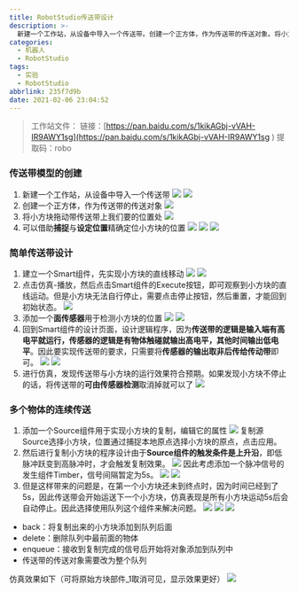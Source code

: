 ```yaml
---
title: RobotStudio传送带设计
description: >-
  新建一个工作站，从设备中导入一个传送带。创建一个正方体，作为传送带的传送对象。将小方块拖动带传送带上我们要的位置处,可以借助捕捉与设定位置精确定位小方块的位置...
categories:
  - 机器人
  - RobotStudio
tags:
  - 实验
  - RobotStudio
abbrlink: 235f7d9b
date: 2021-02-06 23:04:52
---
```




> 工作站文件：
> 链接：[https://pan.baidu.com/s/1kikAGbj-vVAH-IR9AWY1sg](https://pan.baidu.com/s/1kikAGbj-vVAH-IR9AWY1sg )
> 提取码：robo 
### 传送带模型的创建
1. 新建一个工作站，从设备中导入一个传送带
![](https://img.mahaofei.com/img/202112231529116-robotstudio-conveyer-1.png)
![](https://img.mahaofei.com/img/202112231529421-robotstudio-conveyer-2.png)
2. 创建一个正方体，作为传送带的传送对象
![](https://img.mahaofei.com/img/202112231530401-robotstudio-conveyer-3.png)
3. 将小方块拖动带传送带上我们要的位置处
![](https://img.mahaofei.com/img/202112231530756-robotstudio-conveyer-4.png)
4. 可以借助**捕捉**与**设定位置**精确定位小方块的位置
![](https://img.mahaofei.com/img/202112231537698-robotstudio-conveyer-5.png)
![](https://img.mahaofei.com/img/202112231537983-robotstudio-conveyer-6.png)
![](https://img.mahaofei.com/img/202112231538014-robotstudio-conveyer-7.png)
### 简单传送带设计
1. 建立一个Smart组件，先实现小方块的直线移动
![](https://img.mahaofei.com/img/202112231538464-robotstudio-conveyer-8.png)
![](https://img.mahaofei.com/img/202112231538216-robotstudio-conveyer-9.png)
2. 点击仿真-播放，然后点击Smart组件的Execute按钮，即可观察到小方块的直线运动。但是小方块无法自行停止，需要点击停止按钮，然后重置，才能回到初始状态。
![](https://img.mahaofei.com/img/202112231539253-robotstudio-conveyer-10.png)
3. 添加一个**面传感器**用于检测小方块的位置
![](https://img.mahaofei.com/img/202112231539927-robotstudio-conveyer-11.png)
![](https://img.mahaofei.com/img/202112231539811-robotstudio-conveyer-12.png)
4. 回到Smart组件的设计页面，设计逻辑程序，因为**传送带的逻辑是输入端有高电平就运行，传感器的逻辑是有物体触碰就输出高电平，其他时间输出低电平**。因此要实现传送带的要求，只需要将**传感器的输出取非后传给传动带**即可。
![](https://img.mahaofei.com/img/202112231540286-robotstudio-conveyer-13.png)
![](https://img.mahaofei.com/img/202112231540964-robotstudio-conveyer-14.png)
5. 进行仿真，发现传送带与小方块的运行效果符合预期。如果发现小方块不停止的话，将传送带的**可由传感器检测**取消掉就可以了
![](https://img.mahaofei.com/img/202112231540116-robotstudio-conveyer-15.png)
### 多个物体的连续传送
1. 添加一个Source组件用于实现小方块的复制，编辑它的属性
![](https://img.mahaofei.com/img/202112231540663-robotstudio-conveyer-16.png)
复制源Source选择小方块，位置通过捕捉本地原点选择小方块的原点，点击应用。
2. 然后进行复制小方块的程序设计由于**Source组件的触发条件是上升沿**，即低脉冲跃变到高脉冲时，才会触发复制效果。
![](https://img.mahaofei.com/img/202112231541684-robotstudio-conveyer-17.png)
因此考虑添加一个脉冲信号的发生组件Timber，信号间隔暂定为5s。
![](https://img.mahaofei.com/img/202112231541304-robotstudio-conveyer-18.png)
![](https://img.mahaofei.com/img/202112231541885-robotstudio-conveyer-19.png)
3. 但是这样带来的问题是，在第一个小方块还未到终点时，因为时间已经到了5s，因此传送带会开始运送下一个小方块，仿真表现是所有小方块运动5s后会自动停止。因此选择使用队列这个组件来解决问题。
![](https://img.mahaofei.com/img/202112231542233-robotstudio-conveyer-20.png)
![](https://img.mahaofei.com/img/202112231542450-robotstudio-conveyer-21.png)
![](https://img.mahaofei.com/img/202112231542707-robotstudio-conveyer-22.png)
* back：将复制出来的小方块添加到队列后面
* delete：删除队列中最前面的物体
* enqueue：接收到复制完成的信号后开始将对象添加到队列中
* 传送带的传送对象需要改为整个队列

仿真效果如下（可将原始方块部件_1取消可见，显示效果更好）
![](https://img.mahaofei.com/img/202112231543116-robotstudio-conveyer-23.png)